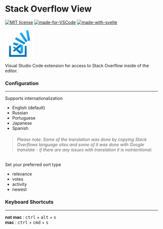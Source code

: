 # Stack Overflow View


[![MIT license](https://img.shields.io/badge/License-MIT-blue.svg?style=flat-square)](https://lbesson.mit-license.org/)
[![made-for-VSCode](https://img.shields.io/badge/Made%20for-VSCode-1f425f.svg?logo=visual-studio-code&style=flat-square)](https://code.visualstudio.com/)
[![made-with-svelte](https://img.shields.io/badge/Made%20With-svelte-orange?style=flat-square)](https://github.com/sveltejs/svelte)

<img src="https://raw.githubusercontent.com/IsaacSomething/stackoverflow-view-vscode/master/images/logo.png?token=AGA4TU7G6TMAQ3ENEVUE6TS5LGM5S" height="95" />

Visual Studio Code extension for access to Stack Overflow inside of the editor.

### Configuration
---
Supports internationalization
  - English (default)
  - Russian
  - Portuguese
  - Japanese
  - Spanish

<blockquote><h6> Please note: Some of the translation was done by copying Stack Overflows language sites and some of it was done with Google translate - if there are any issues with translation it is nointentional. </h6></blockquote>

Set your preferred sort type
  - relevance
  - votes
  - activity
  - newest

### Keyboard Shortcuts
---
**not mac** : <kbd>ctrl</kbd> + <kbd>alt</kbd> + <kbd>s</kbd><br />
**mac** : <kbd>ctrl</kbd> + <kbd>cmd</kbd> + <kbd>s</kbd>
  

